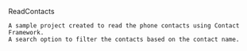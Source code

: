 ReadContacts

    A sample project created to read the phone contacts using Contact Framework. 
    A search option to filter the contacts based on the contact name.
